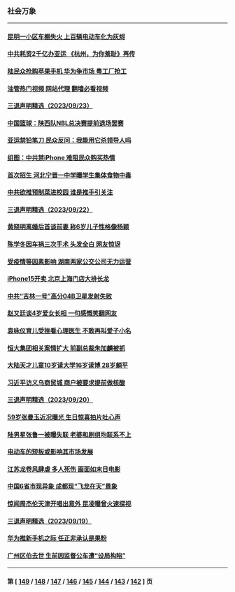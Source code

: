### 社会万象
---
#### [昆明一小区车棚失火 上百辆电动车化为灰烬](../../pages/ncid282/n14080197.md?09250445) 
#### [中共耗资2千亿办亚运 《杭州，为你羞耻》再传](../../pages/ncid282/n14080182.md?09250445) 
#### [陆民众抢购苹果手机 华为争市场 粤工厂抢工](../../pages/ncid282/n14080041.md?09250445) 
#### [油管热门视频 网站代理 翻墙必看视频](http://138.2.39.72:81/youtube.html?epic-marker?09250445)
#### [三退声明精选（2023/09/23）](../../pages/ncid282/n14080011.md?09250445) 
#### [中国篮球：陕西队NBL总决赛提前退场罢赛](../../pages/ncid282/n14079972.md?09250445) 
#### [亚运禁铅笔刀 民众反问：我能用它杀领导人吗](../../pages/ncid282/n14079959.md?09250445) 
#### [组图：中共禁iPhone 难阻民众购买热情](../../pages/ncid282/n14079702.md?09250445) 
#### [首次招生 河北宁晋一中学曝学生集体食物中毒](../../pages/ncid282/n14079763.md?09250445) 
#### [中共欲推预制菜进校园 谁是推手引关注](../../pages/ncid282/n14079696.md?09250445) 
#### [三退声明精选（2023/09/22）](../../pages/ncid282/n14079575.md?09250445) 
#### [黄晓明离婚后首谈前妻 称6岁儿子性格像杨颖](../../pages/ncid282/n14079423.md?09250445) 
#### [陈学冬因车祸三次手术 头发全白 网友惊讶](../../pages/ncid282/n14079469.md?09250445) 
#### [受疫情等因素影响 湖南两家公交公司无力运营](../../pages/ncid282/n14079172.md?09250445) 
#### [iPhone15开卖 北京上海门店大排长龙](../../pages/ncid282/n14079130.md?09250445) 
#### [中共“吉林一号”高分04B卫星发射失败](../../pages/ncid282/n14078967.md?09250445) 
#### [赵又廷谈4岁爱女长相 一句感慨笑翻网友](../../pages/ncid282/n14078736.md?09250445) 
#### [袁咏仪育儿受挫看心理医生 不敢再叫爱子小名](../../pages/ncid282/n14078773.md?09250445) 
#### [恒大集团相关案情扩大 前副总裁朱加麟被抓](../../pages/ncid282/n14078503.md?09250445) 
#### [大陆天才儿童10岁读大学16岁读博 28岁躺平](../../pages/ncid282/n14078482.md?09250445) 
#### [习近平访义乌商贸城 商户被要求提前做核酸](../../pages/ncid282/n14078370.md?09250445) 
#### [三退声明精选（2023/09/20）](../../pages/ncid282/n14078214.md?09250445) 
#### [59岁张曼玉近况曝光 生日惊喜拍片吐心声](../../pages/ncid282/n14078045.md?09250445) 
#### [陆男星张鲁一被曝失联 老婆和剧组均联系不上](../../pages/ncid282/n14077984.md?09250445) 
#### [电动车的短板或影响其市场发展](../../pages/ncid282/n14077951.md?09250445) 
#### [江苏龙卷风肆虐 多人死伤 画面如末日电影](../../pages/ncid282/n14077691.md?09250445) 
#### [中国6省市现异象 成都现“飞龙在天”景象](../../pages/ncid282/n14077505.md?09250445) 
#### [惊闻周杰伦天津开唱出意外 昆凌曝曾火速探视](../../pages/ncid282/n14077157.md?09250445) 
#### [三退声明精选（2023/09/19）](../../pages/ncid282/n14077369.md?09250445) 
#### [华为推新手机之际 任正非承认是果粉](../../pages/ncid282/n14077189.md?09250445) 
#### [广州区伯去世 生前因监督公车遭“设局构陷”](../../pages/ncid282/n14077117.md?09250445) 

---
#### 第 [ [149](./149.md?09250445) / [148](./148.md?09250445) / [147](./147.md?09250445) / [146](./146.md?09250445) / [145](./145.md?09250445) / [144](./144.md?09250445) / [143](./143.md?09250445) / [142](./142.md?09250445) ] 页
